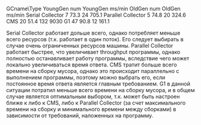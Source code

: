 GCname\Type		        YoungGen num	YoungGen ms/min		OldGen num	OldGen ms/min
Serial Collector		7		        73.3			    24		    705.1
Parallel Collector		5		        74.8			    20		    324.6
CMS				        20		        51.4			    132		    9030
G1				        47		        90.8			    12		    161.1

Serial Collector работает дольше всего, однако потребляет меньше всего ресурсов (т.к. работает в один поток). Его следует выбирать в случае очень ограниченных ресурсов машины.
Parallel Collector работает быстрее, что увеличивает throughput программы, однако полностью останавливает работу программы, вследствие чего может локально увеличиваться время ответа.
CMS тратит больше всего времени на сборку мусора, однако это происходит параллельно с выполнением программы, поэтому можно выбрать его, если постоянное время ответа является главным требованием.
G1 в данной ситуации потратил меньше всего времени на сборку мусора, и в общем случае является оптимальным выбором, т.к. может быть настроен ближе к либо к CMS, либо к Parallel Collector (за счет максимального времени на сборку и минимального времени между сборками) в зависимости от требований, наложенных на программу.